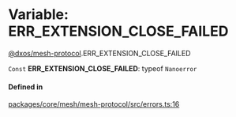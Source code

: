 # Variable: ERR\_EXTENSION\_CLOSE\_FAILED

[@dxos/mesh-protocol](../modules/dxos_mesh_protocol.md).ERR_EXTENSION_CLOSE_FAILED

 `Const` **ERR\_EXTENSION\_CLOSE\_FAILED**: typeof `Nanoerror`

#### Defined in

[packages/core/mesh/mesh-protocol/src/errors.ts:16](https://github.com/dxos/dxos/blob/main/packages/core/mesh/mesh-protocol/src/errors.ts#L16)
